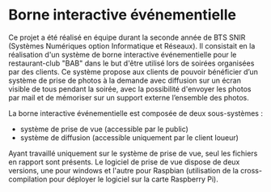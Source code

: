 # Borne interactive événementielle

Ce projet a été réalisé en équipe durant la seconde année de BTS SNIR (Systèmes Numériques option Informatique et Réseaux). Il consistait en la réalisation d'un système de borne interactive événementielle pour le restaurant-club "BAB" dans le but d'être utilisé lors de soirées organisées par des clients. Ce système propose aux clients de pouvoir bénéficier d’un système de prise de photos à la demande avec diffusion sur un écran visible de tous pendant la soirée, avec la possibilité d'envoyer les photos par mail et de mémoriser sur un support externe l’ensemble des photos.

La borne interactive événementielle est composée de deux sous-systèmes :
- système de prise de vue (accessible par le public)
- système de diffusion (accessible uniquement par le client loueur)

Ayant travaillé uniquement sur le système de prise de vue, seul les fichiers en rapport sont présents.
Le logiciel de prise de vue dispose de deux versions, une pour windows et l'autre pour Raspbian (utilisation de la cross-compilation pour déployer le logiciel sur la carte Raspberry Pi).

